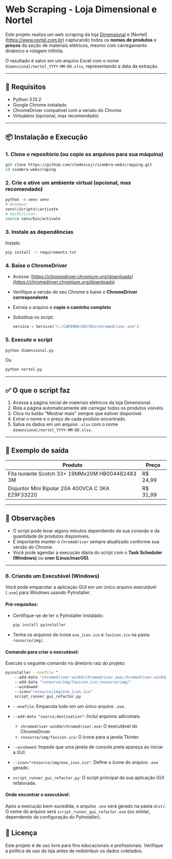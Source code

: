 # Web Scraping - Loja Dimensional e Nortel

Este projeto realiza um web scraping da loja [Dimensional](https://www.dimensional.com.br/material-eletrico) e [Nortel] (https://www.nortel.com.br) capturando todos os **nomes de produtos** e **preços** da seção de materiais elétricos, mesmo com carregamento dinâmico e rolagem infinita.

O resultado é salvo em um arquivo Excel com o nome `dimensional/nortel_YYYY-MM-DD.xlsx`, representando a data da extração.

---

## 🔧 Requisitos

* Python 3.13.2
* Google Chrome instalado
* ChromeDriver compatível com a versão do Chrome
* Virtualenv (opcional, mas recomendado)

---

## 📦 Instalação e Execução

### 1. Clone o repositório (ou copie os arquivos para sua máquina)

```bash
git clone https://github.com/ctedescojr/siembra-webscrapping.git
cd siembra-webscraping
```

### 2. Crie e ative um ambiente virtual (opcional, mas recomendado)

```bash
python -m venv venv
# Windows:
venv\\Scripts\\activate
# macOS/Linux:
source venv/bin/activate
```

### 3. Instale as dependências

Instale:

```bash
pip install -r requirements.txt
```

### 4. Baixe o ChromeDriver

* Acesse: [https://chromedriver.chromium.org/downloads](https://chromedriver.chromium.org/downloads)
* Verifique a versão do seu Chrome e baixe o **ChromeDriver correspondente**
* Extraia o arquivo e **copie o caminho completo**
* Substitua no script:

  ```python
  service = Service('C:/CAMINHO/DO/SEU/chromedriver.exe')
  ```

### 5. Execute o script

```bash
python dimensional.py
```
Ou

```bash
python nortel.py
```

---

## ✅ O que o script faz

1. Acessa a página inicial de materiais elétricos da loja Dimensional.
2. Rola a página automaticamente até carregar todos os produtos visíveis.
3. Clica no botão "Mostrar mais" sempre que estiver disponível.
4. Extrai o nome e o preço de cada produto encontrado.
5. Salva os dados em um arquivo `.xlsx` com o nome `dimensional/nortel_YYYY-MM-DD.xlsx`.

---

## 📝 Exemplo de saída

| Produto                                           | Preço     |
| ------------------------------------------------- | --------- |
| Fita Isolante Scotch 33+ 19MMx20M HB004482483 3M  | R\$ 24,99 |
| Disjuntor Mini Bipolar 20A 400VCA C 3KA EZ9F33220 | R\$ 31,99 |

---

## 📌 Observações

* O script pode levar alguns minutos dependendo da sua conexão e da quantidade de produtos disponíveis.
* É importante manter o `ChromeDriver` sempre atualizado conforme sua versão do Chrome.
* Você pode agendar a execução diária do script com o **Task Scheduler (Windows)** ou **cron (Linux/macOS)**.

---

### 6. Criando um Executável (Windows)

Você pode empacotar a aplicação GUI em um único arquivo executável (`.exe`) para Windows usando PyInstaller.

#### Pré-requisitos:
*   Certifique-se de ter o PyInstaller instalado:
    ```bash
    pip install pyinstaller
    ```
*   Tenha os arquivos de ícone `exe_icon.ico` e `favicon.ico` na pasta `resource/img/`.

#### Comando para criar o executável:

Execute o seguinte comando no diretório raiz do projeto:

```bash
pyinstaller --onefile ^
    --add-data "chromedriver-win64/chromedriver.exe;chromedriver-win64/"
    --add-data "resource/img/favicon.ico;resource/img/"
    --windowed
    --icon="resource/img/exe_icon.ico"
    script_runner_gui_refactor.py
```

- `--onefile`: Empacota tudo em um único arquivo `.exe`.

- `--add-data "source;destination"`: Inclui arquivos adicionais.

  - `chromedriver-win64/chromedriver.exe`: O executável do ChromeDriver.
  - `resource/img/favicon.ico`: O ícone para a janela Tkinter.

- `--windowed`: Impede que uma janela de console preta apareça ao iniciar a GUI.

- `--icon="resource/img/exe_icon.ico"`: Define o ícone do arquivo `.exe` gerado.

- `script_runner_gui_refactor.py`: O script principal da sua aplicação GUI refatorada.

#### Onde encontrar o executável:

Após a execução bem-sucedida, o arquivo `.exe` será gerado na pasta `dist/`. O nome do arquivo será `script_runner_gui_refactor.exe` (ou similar, dependendo da configuração do PyInstaller).

## 📄 Licença

Este projeto é de uso livre para fins educacionais e profissionais. Verifique a política de uso da loja antes de redistribuir os dados coletados.
